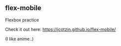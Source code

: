 ## flex-mobile

Flexbox practice

Check it out here:
https://jcotzin.github.io/flex-mobile/

(I like anime..)

